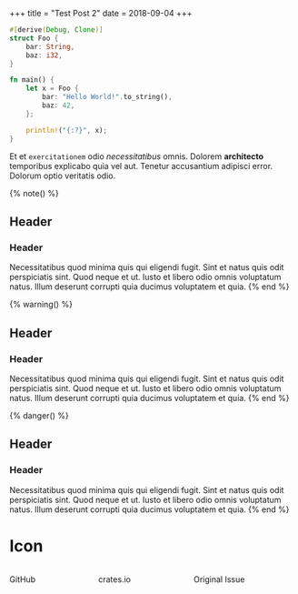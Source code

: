 +++
title = "Test Post 2"
date = 2018-09-04
+++

```rust
#[derive(Debug, Clone)]
struct Foo {
    bar: String,
    baz: i32,
}

fn main() {
    let x = Foo {
        bar: "Hello World!".to_string(),
        baz: 42,
    };

    println!("{:?}", x);
}
```

Et et `exercitationem` odio *necessitatibus* omnis. Dolorem **architecto** temporibus explicabo quia vel aut. Tenetur accusantium adipisci error. Dolorum optio veritatis odio.


{% note() %}
## Header
### Header
Necessitatibus quod minima quis qui eligendi fugit. Sint et natus quis odit perspiciatis sint. Quod neque et ut. Iusto et libero odio omnis voluptatum natus. Illum deserunt corrupti quia ducimus voluptatem et quia.
{% end %}

{% warning() %}
## Header
### Header
Necessitatibus quod minima quis qui eligendi fugit. Sint et natus quis odit perspiciatis sint. Quod neque et ut. Iusto et libero odio omnis voluptatum natus. Illum deserunt corrupti quia ducimus voluptatem et quia.
{% end %}

{% danger() %}
## Header
### Header
Necessitatibus quod minima quis qui eligendi fugit. Sint et natus quis odit perspiciatis sint. Quod neque et ut. Iusto et libero odio omnis voluptatum natus. Illum deserunt corrupti quia ducimus voluptatem et quia.
{% end %}

# Icon
<div class="box has-text-centered">
    <div class="columns">
        <div class="column">
            <a class="icon is-medium" href="https://github.com/Rahix/shared-bus"><i class="fab fa-2x fa-github"></i></a>
            <p>GitHub</p>
        </div>
        <div class="column">
            <a class="icon is-medium" href="https://crates.io/crates/shared-bus"><i class="fas fa-2x fa-archive"></i></a>
            <p>crates.io</p>
        </div>
        <div class="column">
            <a class="icon is-medium" href="https://github.com/rust-embedded/embedded-hal/issues/35"><i class="fas fa-2x fa-exclamation-circle"></i></a>
            <p>Original Issue</p>
        </div>
    </div>
</div>
